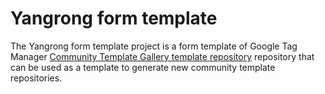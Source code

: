 # Yangrong form template

The Yangrong form template project is a form template of  Google Tag Manager [Community Template Gallery template repository](https://support.google.com/tagmanager/answer/9454109) repository that can be used as a template to generate new community template repositories.
